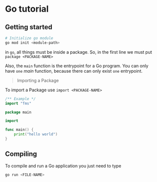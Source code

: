 # Go tutorial

## Getting started

``` bash
# Initialize go module
go mod init <module-path>
```

in `go`, all things must be inside a package. So, in the first line we must put `package <PACKAGE-NAME>`

Also, the `main` function is the entrypoint for a Go program. You can only have `one` _main_ function, because there can only exist `one` entrypoint.

> Importing a Package

To import a Package use `import <PACKAGE-NAME>`

``` go
/** Example */
import "fms"
```


``` go
package main

import 

func main() {
	print("hello world")
}
```

## Compiling

To compile and run a Go application you just need to type

``` bash
go run <FILE-NAME>
```
